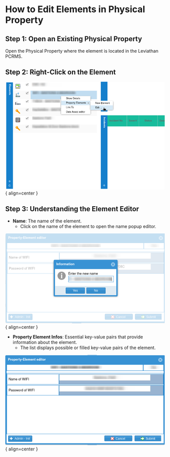 # How to Edit Elements in Physical Property

## Step 1: Open an Existing Physical Property
Open the Physical Property where the element is located in the Leviathan PCRMS.

## Step 2: Right-Click on the Element
![Edit Element](./images/how_to_edit.png){ align=center }

## Step 3: Understanding the Element Editor
- **Name**: The name of the element.
    - Click on the name of the element to open the name popup editor.
    
![Element Name](./images/how_to_edit_name_of_element.png){ align=center }

- **Property Element Infos**: Essential key-value pairs that provide information about the element.
    - The list displays possible or filled key-value pairs of the element.

![Element Editor](./images/edit_element.png){ align=center }


